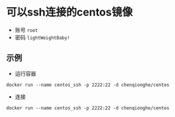 # 可以ssh连接的centos镜像

* 账号 ```root```
* 密码 ```lightWeightBaby!```

## 示例
* 运行容器
```
docker run --name centos_ssh -p 2222:22 -d chenqionghe/centos
```
* 连接
```
docker run --name centos_ssh -p 2222:22 -d chenqionghe/centos
```


